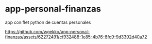 # app-personal-finanzas
app con flet python de cuentas personales


https://github.com/wgekko/app-personal-finanzas/assets/62272491/cf932488-1e85-4b76-8fc9-9d3392d40a72


